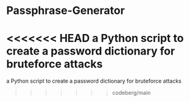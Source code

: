 # Passphrase-Generator
<<<<<<< HEAD
a Python script to create a password dictionary for bruteforce attacks
=======

a Python script to create a password dictionary for bruteforce attacks
>>>>>>> codeberg/main
